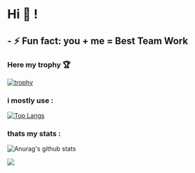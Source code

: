 # Hi 👋  !

## - ⚡ Fun fact: you + me = Best Team Work

### Here my trophy 🏆 

[![trophy](https://github-profile-trophy.vercel.app/?yo-gif12=ryo-ma&theme=algolia)](https://github.com/yo-gif12/github-profile-trophy)


### i mostly use :

[![Top Langs](https://github-readme-stats.vercel.app/api/top-langs/?username=yo-gif12&langs_count=8)](https://github.com/yo-gif12/github-readme-stats)

### thats my stats :
![Anurag's github stats](https://github-readme-stats.vercel.app/api?username=yo-gif12&show_icons=true&theme=radical)

![](https://komarev.com/ghpvc/?username=yo-gif12)


